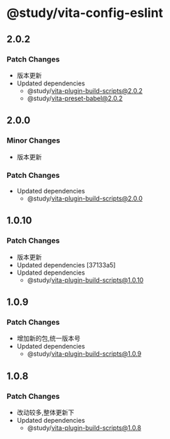 # @study/vita-config-eslint

## 2.0.2

### Patch Changes

- 版本更新
- Updated dependencies
  - @study/vita-plugin-build-scripts@2.0.2
  - @study/vita-preset-babel@2.0.2

## 2.0.0

### Minor Changes

- 版本更新

### Patch Changes

- Updated dependencies
  - @study/vita-plugin-build-scripts@2.0.0

## 1.0.10

### Patch Changes

- 版本更新
- Updated dependencies [37133a5]
- Updated dependencies
  - @study/vita-plugin-build-scripts@1.0.10

## 1.0.9

### Patch Changes

- 增加新的包,统一版本号
- Updated dependencies
  - @study/vita-plugin-build-scripts@1.0.9

## 1.0.8

### Patch Changes

- 改动较多,整体更新下
- Updated dependencies
  - @study/vita-plugin-build-scripts@1.0.8

